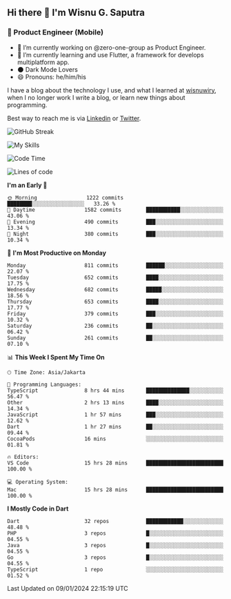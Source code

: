 ## Hi there 👋 I'm Wisnu G. Saputra

### :mobile_phone_off: Product Engineer (Mobile)

- 🔭 I’m currently working on @zero-one-group as Product Engineer.
- 🌱 I’m currently learning and use Flutter, a framework for develops multiplatform app.
- 🌑 Dark Mode Lovers
- 😄 Pronouns: he/him/his

I have a blog about the technology I use, and what I learned at [wisnuwiry](https://wisnuwiry.space/), when I no longer work I write a blog, or learn new things about programming.

Best way to reach me is via [Linkedin](https://www.linkedin.com/in/wisnu-saputra/) or [Twitter](https://twitter.com/wisnuwiry).

![GitHub Streak](https://streak-stats.demolab.com?user=wisnuwiry&theme=dark&hide_border=true)

![My Skills](https://skillicons.dev/icons?i=dart,flutter,kotlin,swift,go,js,css,neovim,git,linux&perline=5)

<!--START_SECTION:waka-->
![Code Time](http://img.shields.io/badge/Code%20Time-950%20hrs%205%20mins-blue)

![Lines of code](https://img.shields.io/badge/From%20Hello%20World%20I%27ve%20Written-4.6%20million%20lines%20of%20code-blue)

**I'm an Early 🐤** 

```text
🌞 Morning                1222 commits        ████████░░░░░░░░░░░░░░░░░   33.26 % 
🌆 Daytime                1582 commits        ███████████░░░░░░░░░░░░░░   43.06 % 
🌃 Evening                490 commits         ███░░░░░░░░░░░░░░░░░░░░░░   13.34 % 
🌙 Night                  380 commits         ███░░░░░░░░░░░░░░░░░░░░░░   10.34 % 
```
📅 **I'm Most Productive on Monday** 

```text
Monday                   811 commits         ██████░░░░░░░░░░░░░░░░░░░   22.07 % 
Tuesday                  652 commits         ████░░░░░░░░░░░░░░░░░░░░░   17.75 % 
Wednesday                682 commits         █████░░░░░░░░░░░░░░░░░░░░   18.56 % 
Thursday                 653 commits         ████░░░░░░░░░░░░░░░░░░░░░   17.77 % 
Friday                   379 commits         ███░░░░░░░░░░░░░░░░░░░░░░   10.32 % 
Saturday                 236 commits         ██░░░░░░░░░░░░░░░░░░░░░░░   06.42 % 
Sunday                   261 commits         ██░░░░░░░░░░░░░░░░░░░░░░░   07.10 % 
```


📊 **This Week I Spent My Time On** 

```text
🕑︎ Time Zone: Asia/Jakarta

💬 Programming Languages: 
TypeScript               8 hrs 44 mins       ██████████████░░░░░░░░░░░   56.47 % 
Other                    2 hrs 13 mins       ████░░░░░░░░░░░░░░░░░░░░░   14.34 % 
JavaScript               1 hr 57 mins        ███░░░░░░░░░░░░░░░░░░░░░░   12.62 % 
Dart                     1 hr 27 mins        ██░░░░░░░░░░░░░░░░░░░░░░░   09.44 % 
CocoaPods                16 mins             ░░░░░░░░░░░░░░░░░░░░░░░░░   01.81 % 

🔥 Editors: 
VS Code                  15 hrs 28 mins      █████████████████████████   100.00 % 

💻 Operating System: 
Mac                      15 hrs 28 mins      █████████████████████████   100.00 % 
```

**I Mostly Code in Dart** 

```text
Dart                     32 repos            ████████████░░░░░░░░░░░░░   48.48 % 
PHP                      3 repos             █░░░░░░░░░░░░░░░░░░░░░░░░   04.55 % 
Java                     3 repos             █░░░░░░░░░░░░░░░░░░░░░░░░   04.55 % 
Go                       3 repos             █░░░░░░░░░░░░░░░░░░░░░░░░   04.55 % 
TypeScript               1 repo              ░░░░░░░░░░░░░░░░░░░░░░░░░   01.52 % 
```




 Last Updated on 09/01/2024 22:15:19 UTC
<!--END_SECTION:waka-->
